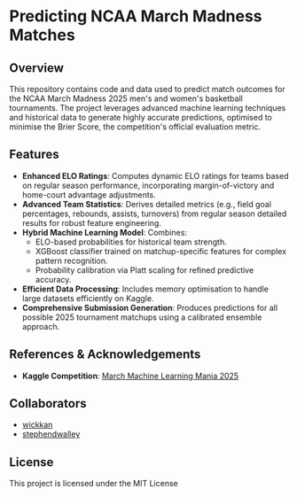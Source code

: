 # Predicting NCAA March Madness Matches

## Overview
This repository contains code and data used to predict match outcomes for the NCAA March Madness 2025 men's and women's basketball tournaments. The project leverages advanced machine learning techniques and historical data to generate highly accurate predictions, optimised to minimise the Brier Score, the competition's official evaluation metric.

## Features
- **Enhanced ELO Ratings**: Computes dynamic ELO ratings for teams based on regular season performance, incorporating margin-of-victory and home-court advantage adjustments.
- **Advanced Team Statistics**: Derives detailed metrics (e.g., field goal percentages, rebounds, assists, turnovers) from regular season detailed results for robust feature engineering.
- **Hybrid Machine Learning Model**: Combines:
  - ELO-based probabilities for historical team strength.
  - XGBoost classifier trained on matchup-specific features for complex pattern recognition.
  - Probability calibration via Platt scaling for refined predictive accuracy.
- **Efficient Data Processing**: Includes memory optimisation to handle large datasets efficiently on Kaggle.
- **Comprehensive Submission Generation**: Produces predictions for all possible 2025 tournament matchups using a calibrated ensemble approach.

## References & Acknowledgements
- **Kaggle Competition**: [March Machine Learning Mania 2025](https://www.kaggle.com/c/march-machine-learning-mania-2025)

## Collaborators
- [wickkan](https://github.com/wickkan)
- [stephendwalley](https://github.com/stephendwalley)

## License
This project is licensed under the MIT License
